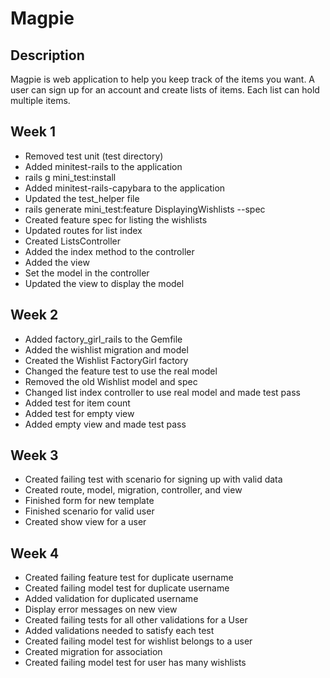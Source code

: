 Magpie
======

Description
-----------

Magpie is web application to help you keep track of the items you want. A user can sign up for an account and create lists of items. Each 
list can hold multiple items.

Week 1
------

* Removed test unit (test directory)
* Added minitest-rails to the application
* rails g mini_test:install
* Added minitest-rails-capybara to the application
* Updated the test_helper file
* rails generate mini_test:feature DisplayingWishlists --spec
* Created feature spec for listing the wishlists
* Updated routes for list index
* Created ListsController
* Added the index method to the controller
* Added the view
* Set the model in the controller
* Updated the view to display the model

Week 2
------

* Added factory_girl_rails to the Gemfile
* Added the wishlist migration and model
* Created the Wishlist FactoryGirl factory
* Changed the feature test to use the real model
* Removed the old Wishlist model and spec
* Changed list index controller to use real model and made test pass
* Added test for item count
* Added test for empty view
* Added empty view and made test pass

Week 3
------

* Created failing test with scenario for signing up with valid data
* Created route, model, migration, controller, and view
* Finished form for new template
* Finished scenario for valid user
* Created show view for a user

Week 4
------

* Created failing feature test for duplicate username
* Created failing model test for duplicate username
* Added validation for duplicated username
* Display error messages on new view
* Created failing tests for all other validations for a User
* Added validations needed to satisfy each test
* Created failing model test for wishlist belongs to a user
* Created migration for association
* Created failing model test for user has many wishlists
